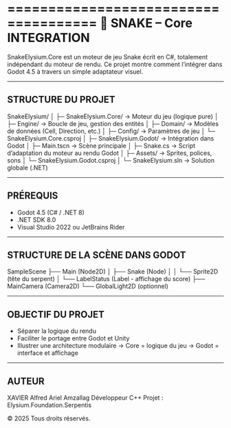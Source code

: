 =====================================
🐍 SNAKE – Core INTEGRATION
=====================================

SnakeElysium.Core est un moteur de jeu Snake écrit en C#, totalement indépendant du moteur de rendu.
Ce projet montre comment l’intégrer dans Godot 4.5 à travers un simple adaptateur visuel.

-------------------------------------
STRUCTURE DU PROJET
-------------------------------------
SnakeElysium/
│
├─ SnakeElysium.Core/        → Moteur du jeu (logique pure)
│   ├─ Engine/               → Boucle de jeu, gestion des entités
│   ├─ Domain/               → Modèles de données (Cell, Direction, etc.)
│   ├─ Config/               → Paramètres de jeu
│   └─ SnakeElysium.Core.csproj
│
├─ SnakeElysium.Godot/       → Intégration dans Godot
│   ├─ Main.tscn             → Scène principale
│   ├─ Snake.cs              → Script d’adaptation du moteur au rendu Godot
│   ├─ Assets/               → Sprites, polices, sons
│   └─ SnakeElysium.Godot.csproj
│
└─ SnakeElysium.sln          → Solution globale (.NET)

-------------------------------------
PRÉREQUIS
-------------------------------------
- Godot 4.5 (C# / .NET 8)
- .NET SDK 8.0
- Visual Studio 2022 ou JetBrains Rider

-------------------------------------
STRUCTURE DE LA SCÈNE DANS GODOT
-------------------------------------
SampleScene
├── Main (Node2D)
│    ├── Snake (Node)
│    │    └── Sprite2D (tête du serpent)
│    └── LabelStatus (Label - affichage du score)
├── MainCamera (Camera2D)
└── GlobalLight2D (optionnel)


-------------------------------------
OBJECTIF DU PROJET
-------------------------------------
- Séparer la logique du rendu
- Faciliter le portage entre Godot et Unity
- Illustrer une architecture modulaire
  → Core = logique du jeu
  → Godot = interface et affichage

-------------------------------------
AUTEUR
-------------------------------------
XAVIER Alfred
Ariel Amzallag
Développeur C++
Projet : Elysium.Foundation.Serpentis

© 2025  Tous droits réservés.
